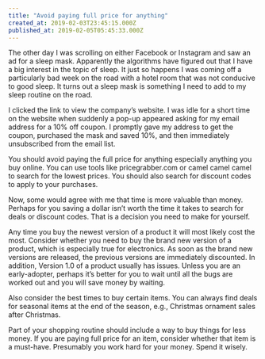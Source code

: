 ```yaml
---
title: "Avoid paying full price for anything"
created_at: 2019-02-03T23:45:15.000Z
published_at: 2019-02-05T05:45:33.000Z
---
```

The other day I was scrolling on either Facebook or Instagram and saw an ad for a sleep mask. Apparently the algorithms have figured out that I have a big interest in the topic of sleep. It just so happens I was coming off a particularly bad week on the road with a hotel room that was not conducive to good sleep. It turns out a sleep mask is something I need to add to my sleep routine on the road.

I clicked the link to view the company’s website. I was idle for a short time on the website when suddenly a pop-up appeared asking for my email address for a 10% off coupon. I promptly gave my address to get the coupon, purchased the mask and saved 10%, and then immediately unsubscribed from the email list. 

You should avoid paying the full price for anything especially anything you buy online. You can use tools like pricegrabber.com or camel camel camel to search for the lowest prices. You should also search for discount codes to apply to your purchases. 

Now, some would agree with me that time is more valuable than money. Perhaps for you saving a dollar isn’t worth the time it takes to search for deals or discount codes. That is a decision you need to make for yourself. 

Any time you buy the newest version of a product it will most likely cost the most. Consider whether you need to buy the brand new version of a product, which is especially true for electronics. As soon as the brand new versions are released, the previous versions are immediately discounted. In addition, Version 1.0 of a product usually has issues. Unless you are an early-adopter, perhaps it’s better for you to wait until all the bugs are worked out and you will save money by waiting.

Also consider the best times to buy certain items. You can always find deals for seasonal items at the end of the season, e.g., Christmas ornament sales after Christmas. 

Part of your shopping routine should include a way to buy things for less money. If you are paying full price for an item, consider whether that item is a must-have. Presumably you work hard for your money. Spend it wisely.
